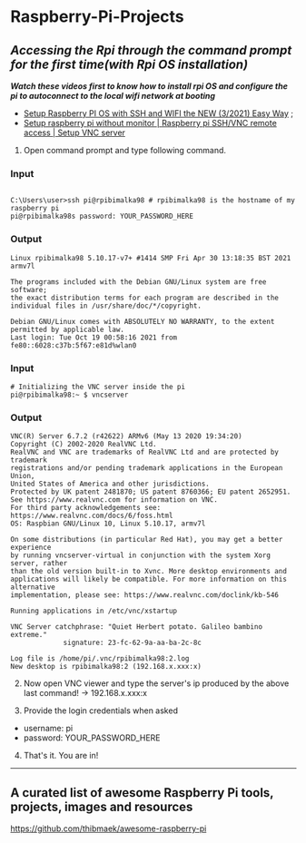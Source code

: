 # Raspberry-Pi-Projects

## *Accessing the Rpi through the command prompt for the first time(with Rpi OS installation)*

***Watch these videos first to know how to install rpi OS and configure the pi to autoconnect to the local wifi network at booting***

- [Setup Raspberry PI OS with SSH and WIFI the NEW (3/2021) Easy Way](https://youtu.be/nZyyfJYOhbM) ; 
- [Setup raspberry pi without monitor | Raspberry pi SSH/VNC remote access | Setup VNC server](https://youtu.be/AZj2uON6JaI)

1. Open command prompt and type following command.

###  Input

```shell

C:\Users\user>ssh pi@rpibimalka98 # rpibimalka98 is the hostname of my raspberry pi
pi@rpibimalka98s password: YOUR_PASSWORD_HERE
```

###  Output
```shell
Linux rpibimalka98 5.10.17-v7+ #1414 SMP Fri Apr 30 13:18:35 BST 2021 armv7l

The programs included with the Debian GNU/Linux system are free software;
the exact distribution terms for each program are described in the
individual files in /usr/share/doc/*/copyright.

Debian GNU/Linux comes with ABSOLUTELY NO WARRANTY, to the extent
permitted by applicable law.
Last login: Tue Oct 19 00:58:16 2021 from fe80::6028:c37b:5f67:e81d%wlan0
```

###  Input

```shell
# Initializing the VNC server inside the pi
pi@rpibimalka98:~ $ vncserver
```

###  Output
```shell
VNC(R) Server 6.7.2 (r42622) ARMv6 (May 13 2020 19:34:20)
Copyright (C) 2002-2020 RealVNC Ltd.
RealVNC and VNC are trademarks of RealVNC Ltd and are protected by trademark
registrations and/or pending trademark applications in the European Union,
United States of America and other jurisdictions.
Protected by UK patent 2481870; US patent 8760366; EU patent 2652951.
See https://www.realvnc.com for information on VNC.
For third party acknowledgements see:
https://www.realvnc.com/docs/6/foss.html
OS: Raspbian GNU/Linux 10, Linux 5.10.17, armv7l

On some distributions (in particular Red Hat), you may get a better experience
by running vncserver-virtual in conjunction with the system Xorg server, rather
than the old version built-in to Xvnc. More desktop environments and
applications will likely be compatible. For more information on this alternative
implementation, please see: https://www.realvnc.com/doclink/kb-546

Running applications in /etc/vnc/xstartup

VNC Server catchphrase: "Quiet Herbert potato. Galileo bambino extreme."
             signature: 23-fc-62-9a-aa-ba-2c-8c

Log file is /home/pi/.vnc/rpibimalka98:2.log
New desktop is rpibimalka98:2 (192.168.x.xxx:x)

```

2. Now open VNC viewer and type the server's ip produced by the above last command! -> 192.168.x.xxx:x

3. Provide the login credentials when asked
- username: pi 
- password: YOUR_PASSWORD_HERE

4. That's it. You are in!

---
 
##  A curated list of awesome Raspberry Pi tools, projects, images and resources

https://github.com/thibmaek/awesome-raspberry-pi
